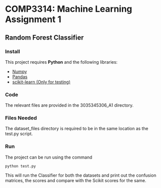 # COMP3314: Machine Learning Assignment 1

## Random Forest Classifier

### Install

This project requires **Python** and the following libraries:

- [Numpy](http://numpy.org)
- [Pandas](http://pandas.pydata.org)
- [scikit-learn (Only for testing)](http://scikit-learn.org/stable)

### Code

The relevant files are provided in the 3035345306_A1 directory. 

### Files Needed

The dataset_files directory is required to be in the same location as the test.py script. 

### Run

The project can be run using the command

```
python test.py
```

This will run the Classifier for both the datasets and print out the confusion matrices, the scores and compare with the Scikit scores for the same. 